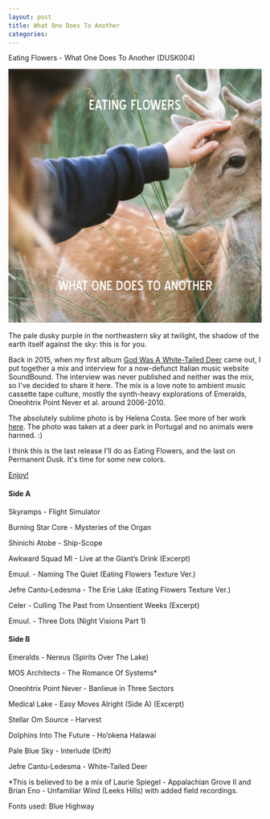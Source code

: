 ```yaml
---
layout: post
title: What One Does To Another
categories: 
---
```


Eating Flowers - What One Does To Another (DUSK004)

![](/assets/img/Cover.png)

The pale dusky purple in the northeastern sky at twilight, the shadow of the earth itself against the sky: this is for you.

Back in 2015, when my first album [God Was A White-Tailed Deer](https://eatingflowers.bandcamp.com/album/god-was-a-white-tailed-deer) came out, I put together a mix and interview for a now-defunct Italian music website SoundBound.  The interview was never published and neither was the mix, so I've decided to share it here.  The mix is a love note to ambient music cassette tape culture, mostly the synth-heavy explorations of Emeralds, Oneohtrix Point Never et al. around 2006-2010.

The absolutely sublime photo is by Helena Costa. See more of her work [here](https://www.instagram.com/helenacosta.g/).  The photo was taken at a deer park in Portugal and no animals were harmed. :)

I think this is the last release I'll do as Eating Flowers, and the last on Permanent Dusk.  It's time for some new colors.

[Enjoy!](https://drive.google.com/drive/folders/1s3mHVEv__NtVA6V4-7cVR4r_QSkRQoEh?usp=drive_link)


#### Side A

Skyramps - Flight Simulator

Burning Star Core - Mysteries of the Organ

Shinichi Atobe - Ship-Scope

Awkward Squad MI - Live at the Giant’s Drink (Excerpt)

Emuul. - Naming The Quiet (Eating Flowers Texture Ver.)

Jefre Cantu-Ledesma - The Erie Lake (Eating Flowers Texture Ver.)

Celer - Culling The Past from Unsentient Weeks (Excerpt)

Emuul. - Three Dots (Night Visions Part 1)

#### Side B

Emeralds - Nereus (Spirits Over The Lake)

MOS Architects - The Romance Of Systems*

Oneohtrix Point Never - Banlieue in Three Sectors

Medical Lake - Easy Moves Alright (Side A) (Excerpt)

Stellar Om Source - Harvest

Dolphins Into The Future - Ho’okena Halawai

Pale Blue Sky - Interlude (Drift)

Jefre Cantu-Ledesma - White-Tailed Deer

\*This is believed to be a mix of Laurie Spiegel - Appalachian Grove II and Brian Eno - Unfamiliar Wind (Leeks Hills) with added field recordings.

Fonts used: Blue Highway